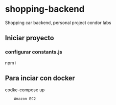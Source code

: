 # shopping-backend
Shopping car backend, personal project condor labs

## Iniciar proyecto
### configurar constants.js
npm i

## Para inciar con docker
codke-compose up
```
    Amazon EC2

``` 